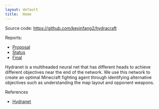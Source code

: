 ```yaml
---
layout: default
title:  Home
---
```


Source code: https://github.com/kevinfang2/hydracraft

Reports:

- [Proposal](proposal.html)
- [Status](status.html)
- [Final](final.html)



Hydranet is a multiheaded neural net that has different heads to achieve different objectives near the end of the network. We use this network to create an optimal Minecraft fighting agent through identifying alternative objectives such as understanding the map layout and opponent weapons.

References
  - [Hydranet](https://arxiv.org/abs/1807.04798)